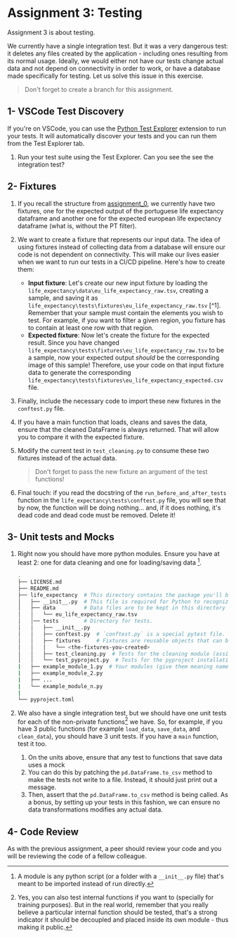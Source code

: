 # Assignment 3: Testing

Assignment 3 is about testing.

We currently have a single integration test. But it was a very dangerous test: it deletes any files created by the application - including ones resulting from its normal usage. Ideally, we would either not have our tests change actual data and not depend on connectivity in order to work, or have a database made specifically for testing. Let us solve this issue in this exercise.

> Don't forget to create a branch for this assignment.

## 1- VSCode Test Discovery

If you're on VSCode, you can use the [Python Test Explorer](https://marketplace.visualstudio.com/items?itemName=LittleFoxTeam.vscode-python-test-adapter) extension to run your tests. It will automatically discover your tests and you can run them from the Test Explorer tab.

1. Run your test suite using the Test Explorer. Can you see the see the integration test?

## 2- Fixtures

1. If you recall the structure from [assignment_0](../assignment_0/README.md), we currently have two fixtures, one for the expected output of the portuguese life expectancy dataframe and another one for the expected european life expectancy dataframe (what is, without the PT filter).
2. We want to create a fixture that represents our input data. The idea of using fixtures instead of collecting data from a database will ensure our code is not dependent on connectivity. This will make our lives easier when we want to run our tests in a CI/CD pipeline. Here's how to create them:
   * **Input fixture**: Let's create our new input fixture by loading the `life_expectancy\data\eu_life_expectancy_raw.tsv`, creating a sample, and saving it as `life_expectancy\tests\fixtures\eu_life_expectancy_raw.tsv` [^1]. Remember that your sample must contain the elements you wish to test. For example, if you want to filter a given region, you fixture has to contain at least one row with that region.
   * **Expected fixture**: Now let's create the fixture for the expected result. Since you have changed `life_expectancy\tests\fixtures\eu_life_expectancy_raw.tsv` to be a sample, now your expected output _should_ be the corresponding image of this sample! Therefore, use your code on that input fixture data to generate the corresponding `life_expectancy\tests\fixtures\eu_life_expectancy_expected.csv` file.
3. Finally, include the necessary code to import these new fixtures in the `conftest.py` file.
4. If you have a main function that loads, cleans and saves the data, ensure that the cleaned DataFrame is always returned. That will allow you to compare it with the expected fixture.
5. Modify the current test in `test_cleaning.py` to consume these two fixtures instead of the actual data.

   > Don't forget to pass the new fixture an argument of the test functions!  

6. Final touch: if you read the docstring of the `run_before_and_after_tests` function in the `life_expectancy\tests\conftest.py` file, you will see that by now, the function will be doing nothing... and, if it does nothing, it's dead code and dead code must be removed. Delete it!

## 3- Unit tests and Mocks

1. Right now you should have more python modules. Ensure you have at least 2: one for data cleaning and one for loading/saving data [^2].

   ```bash
   .
   ├── LICENSE.md
   ├── README.md
   ├── life_expectancy  # This directory contains the package you'll be creating
   │   ├── __init__.py  # This file is required for Python to recognize this directory as a module
   │   ├── data         # Data files are to be kept in this directory
   │   │   └── eu_life_expectancy_raw.tsv
   │   │── tests        # Directory for tests.
   │   │   ├── __init__.py
   │   │   ├── conftest.py  # `conftest.py` is a special pytest file. It contains fixtures and plugins.
   │   │   ├── fixtures     # Fixtures are reusable objects that can be used in tests.
   │   │   │   └── <the-fixtures-you-created>
   │   │   ├── test_cleaning.py  # Tests for the cleaning module (assignment 1)
   │   │   └── test_pyproject.py  # Tests for the pyproject installation (this assignment)
   |   ├── example_module_1.py  # Your modules (give them meaning names ;) )
   |   ├── example_module_2.py  
   |   ├── ...
   |   └── example_module_n.py
   |
   └── pyproject.toml
   ```

2. We also have a single integration test, but we should have one unit tests for each of the non-private functions[^3] we have. So, for example, if you have 3 public functions (for example `load_data`, `save_data`, and `clean_data`), you should have 3 unit tests. If you have a `main` function, test it too.
   1. On the units above, ensure that any test to functions that save data uses a mock
   2. You can do this by patching the `pd.DataFrame.to_csv` method to make the tests not write to a file. Instead, it should just print out a message.
   3. Then, assert that the `pd.DataFrame.to_csv` method is being called. As a bonus, by setting up your tests in this fashion, we can ensure no data transformations modifies any actual data.

[^2]: A module is any python script (or a folder with a `__init__.py` file) that's meant to be imported instead of run directly.
[^3]: Yes, you can also test internal functions if you want to (specially for training purposes). But in the real world, remember that you really believe a particular internal function should be tested, that's a strong indicator it should be decoupled and placed inside its own module - thus making it public.

## 4- Code Review

As with the previous assignment, a peer should review your code and you will be reviewing the code of a fellow colleague.

